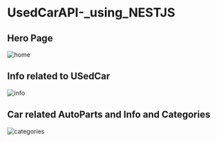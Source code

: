 # UsedCarAPI-_using_NESTJS

## Hero Page 
![home ](https://github.com/Hunny-Jangra/UsedCarAPI-_using_NESTJS/assets/104129026/8211fec5-250b-4d99-a80d-16928f93d8ff)

## Info related to USedCar 
![info ](https://github.com/Hunny-Jangra/UsedCarAPI-_using_NESTJS/assets/104129026/19142009-5c7f-419b-92c4-766fa412d560)

## Car related AutoParts and Info and Categories
![categories](https://github.com/Hunny-Jangra/UsedCarAPI-_using_NESTJS/assets/104129026/77b35c36-d0d6-4676-bb8f-9b98e15eebf9)
